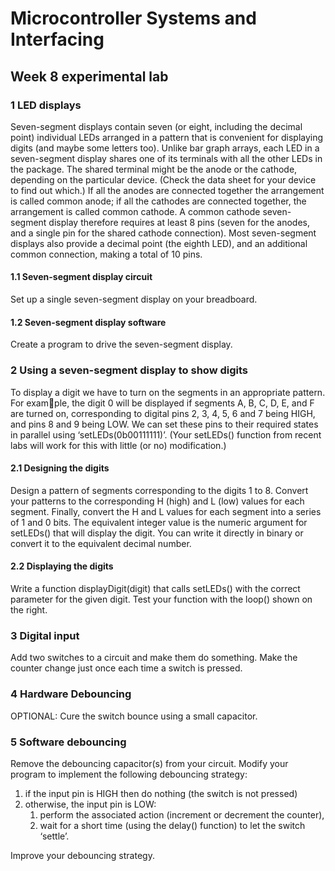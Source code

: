 # Microcontroller Systems and Interfacing

## Week 8 experimental lab

### 1 LED displays

Seven-segment displays contain seven (or eight, including the decimal point) individual LEDs arranged in a pattern that
is convenient for displaying digits (and maybe some letters too).
Unlike bar graph arrays, each LED in a seven-segment display shares one of its terminals with all the other LEDs in the
package.
The shared terminal might be the anode or the cathode, depending on the particular device. (Check the data sheet for
your device to find out which.) If all the anodes are connected together the arrangement
is called common anode; if all the cathodes are connected together,
the arrangement is called common cathode.
A common cathode seven-segment display therefore requires at least 8 pins (seven for the anodes, and a single pin for
the shared cathode connection). Most seven-segment displays also provide a decimal point (the eighth LED), and an
additional common connection, making a total of 10 pins.

#### 1.1 Seven-segment display circuit

Set up a single seven-segment display on your breadboard.

#### 1.2 Seven-segment display software

Create a program to drive the seven-segment display.

### 2 Using a seven-segment display to show digits

To display a digit we have to turn on the segments in an appropriate pattern. For example, the digit 0 will be
displayed if segments
A, B, C, D, E, and F are turned on, corresponding to digital pins 2, 3, 4, 5, 6 and 7
being HIGH, and pins 8 and 9 being LOW.
We can set these pins to their required states
in parallel using ‘setLEDs(0b00111111)’.
(Your setLEDs() function from recent labs
will work for this with little (or no) modification.)

#### 2.1 Designing the digits

Design a pattern of segments corresponding
to the digits 1 to 8. Convert your patterns to the corresponding H
(high) and L (low) values for each segment. Finally, convert the H and L values for each
segment into a series of 1 and 0 bits. The
equivalent integer value is the numeric
argument for setLEDs() that will display
the digit. You can write it directly in binary or
convert it to the equivalent decimal number.

#### 2.2 Displaying the digits

Write a function displayDigit(digit) that calls setLEDs() with the correct parameter for the given digit. Test your
function with the loop() shown on the right.

### 3 Digital input

Add two switches to a circuit and make them do something. Make the counter change just once each time a switch is pressed.

### 4 Hardware Debouncing

OPTIONAL: Cure the switch bounce using a small capacitor.

### 5 Software debouncing

Remove the debouncing capacitor(s) from your circuit.
Modify your program to implement the following debouncing strategy:
1. if the input pin is HIGH then do nothing (the switch is not pressed)
2. otherwise, the input pin is LOW:
   1) perform the associated action (increment or decrement the counter),
   2) wait for a short time (using the delay() function) to let the switch ‘settle’.

Improve your debouncing strategy.
